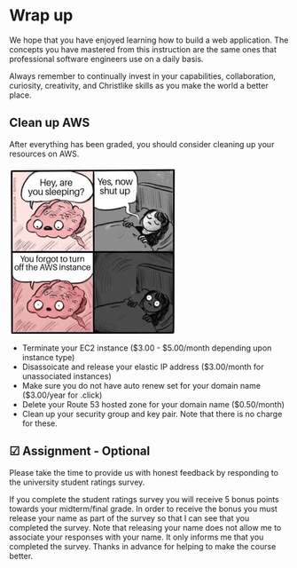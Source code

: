 # Wrap up

We hope that you have enjoyed learning how to build a web application. The concepts you have mastered from this instruction are the same ones that professional software engineers use on a daily basis.

Always remember to continually invest in your capabilities, collaboration, curiosity, creativity, and Christlike skills as you make the world a better place.

## Clean up AWS

After everything has been graded, you should consider cleaning up your resources on AWS.

![Clean up meme](turnOffAws.jpg)

- Terminate your EC2 instance ($3.00 - $5.00/month depending upon instance type)
- Disassoicate and release your elastic IP address ($3.00/month for unassociated instances)
- Make sure you do not have auto renew set for your domain name ($3.00/year for .click)
- Delete your Route 53 hosted zone for your domain name ($0.50/month)
- Clean up your security group and key pair. Note that there is no charge for these.

## ☑ Assignment - Optional

Please take the time to provide us with honest feedback by responding to the university student ratings survey.

If you complete the student ratings survey you will receive 5 bonus points towards your midterm/final grade. In order to receive the bonus you must release your name as part of the survey so that I can see that you completed the survey. Note that releasing your name does not allow me to associate your responses with your name. It only informs me that you completed the survey. Thanks in advance for helping to make the course better.
